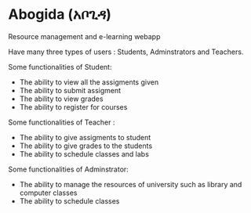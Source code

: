 # Abogida (አቦጊዳ)

Resource management and e-learning webapp

Have many three types of users : Students, Adminstrators and Teachers.

Some functionalities of Student:
  * The ability to view all the assigments given
  * The ability to submit assigment
  * The ability to view grades
  * The ability to register for courses
  
  
Some functionalities of Teacher :
  * The ability to give assigments to student
  * The ability to give grades to the students
  * The ability to schedule classes and labs


Some functionalities of Adminstrator:
  * The ability to manage the resources of university such as library and computer classes
  * The ability to schedule classes
  
 
